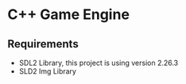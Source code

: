# C++ Game Engine

## Requirements 

- SDL2 Library, this project is using version 2.26.3
- SLD2 Img Library 
